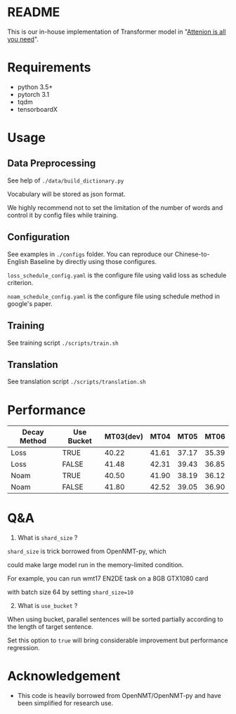 # README

This is our in-house implementation of Transformer model in "[Attenion is all you need](https://arxiv.org/abs/1706.03762)".

# Requirements

- python 3.5+
- pytorch 3.1
- tqdm
- tensorboardX

# Usage

## Data Preprocessing

See help of ```./data/build_dictionary.py```

Vocabulary will be stored as json format.

We highly recommend not to set the limitation of the number of
words and control it by config files while training.

## Configuration

See examples in ```./configs``` folder. You can reproduce our
Chinese-to-English Baseline by directly using those configures.

```loss_schedule_config.yaml``` is the configure file using
valid loss as schedule criterion.

```noam_schedule_config.yaml``` is the configure file using
schedule method in google's paper.

## Training
See training script ```./scripts/train.sh```

## Translation
See translation script ```./scripts/translation.sh```

# Performance

| Decay Method | Use Bucket | MT03(dev) | MT04  | MT05  | MT06  |
|--------------|------------|-----------|-------|-------|-------|
| Loss         | TRUE       | 40.22     | 41.61 | 37.17 | 35.39 |
| Loss         | FALSE      | 41.48     | 42.31 | 39.43 | 36.85 |
| Noam         | TRUE       | 40.50     | 41.90 | 38.19 | 36.12 |
| Noam         | FALSE      | 41.80     | 42.52 | 39.05 | 36.90 |

# Q&A

1. What is ```shard_size``` ?

```shard_size``` is trick borrowed from OpenNMT-py, which

could make large model run in the memory-limited condition.

For example, you can run wmt17 EN2DE task on a 8GB GTX1080 card

with batch size 64 by setting ```shard_size=10```

2. What is ```use_bucket``` ?

When using bucket, parallel sentences will be sorted partially
according to the length of target sentence.

Set this option to ```true``` will bring considerable improvement
but performance regression.

# Acknowledgement

- This code is heavily borrowed from OpenNMT/OpenNMT-py and have been
simplified for research use.




